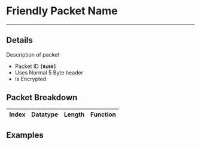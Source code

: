 # Friendly Packet Name #

---


## Details ##

Description of packet
  * Packet ID **`[0x66]`**
  * Uses Normal 5 Byte header
  * Is Encrypted

## Packet Breakdown ##
| Index | Datatype | Length | Function |
|:------|:---------|:-------|:---------|

## Examples ##